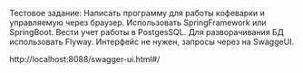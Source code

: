 Тестовое задание: Написать программу для работы кофеварки и управляемую через браузер. 
Использовать SpringFramework или SpringBoot. Вести учет работы в PostgesSQL. 
Для разворачивания БД использовать Flyway. Интерфейс не нужен, запросы через на SwaggeUI.

http://localhost:8088/swagger-ui.html#/
